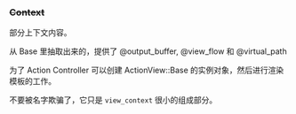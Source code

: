### ~~Context~~

部分上下文内容。

从 Base 里抽取出来的，提供了 @output_buffer, @view_flow 和 @virtual_path

为了 Action Controller 可以创建 ActionView::Base 的实例对象，然后进行渲染模板的工作。  

不要被名字欺骗了，它只是 `view_context` 很小的组成部分。
